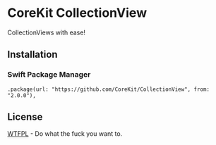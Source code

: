 # CoreKit CollectionView

CollectionViews with ease!


## Installation

### Swift Package Manager

```
.package(url: "https://github.com/CoreKit/CollectionView", from: "2.0.0"),
```

## License

[WTFPL](LICENSE) - Do what the fuck you want to.
